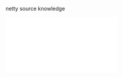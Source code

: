 netty source knowledge

![ByteBuf](/src/main/java/com/heiku/netty/example/component/buffer/byteBuf.md)